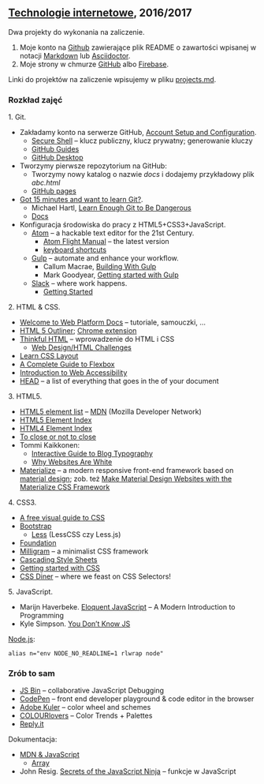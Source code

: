 ##  [Technologie internetowe](ug.geojson), 2016/2017

Dwa projekty do wykonania na zaliczenie.

1. Moje konto na [Github](https://github.com) zawierające plik README o zawartości
  wpisanej w notacji [Markdown](https://guides.github.com/features/mastering-markdown/)
  lub [Asciidoctor](http://asciidoctor.org/docs/asciidoc-writers-guide/).
1. Moje strony w chmurze [GitHub](https://pages.github.com) albo [Firebase](https://firebase.google.com).

Linki do projektów na zaliczenie wpisujemy w pliku [projects.md](projects.md).


### Rozkład zajęć

1\. Git.

- Zakładamy konto na serwerze GitHub,
  [Account Setup and Configuration](https://git-scm.com/book/en/v2/GitHub-Account-Setup-and-Configuration).
  * [Secure Shell](http://en.wikipedia.org/wiki/Secure_Shell) –
    klucz publiczny, klucz prywatny; generowanie kluczy
  * [GitHub Guides](https://guides.github.com/)
  * [GitHub Desktop](http://windows.github.com/)
- Tworzymy pierwsze repozytorium na GitHub:
  * Tworzymy nowy katalog o nazwie _docs_ i dodajemy przykładowy plik _abc.html_
  * [GitHub pages](https://pages.github.com)
- [Got 15 minutes and want to learn Git?](http://try.github.io/levels/1/challenges/1).
  * Michael Hartl, [Learn Enough Git to Be Dangerous](https://www.learnenough.com/git-tutorial)
  * [Docs](https://git-scm.com/doc)
- Konfiguracja środowiska do pracy z HTML5+CSS3+JavaScript.
  * [Atom](https://atom.io) – a hackable text editor for the 21st Century.
    - [Atom Flight Manual](https://atom.io/docs/latest/) – the latest version
    - [keyboard shortcuts](https://github.com/nwinkler/atom-keyboard-shortcuts)
  * [Gulp](http://gulpjs.com) – automate and enhance your workflow.
    - Callum Macrae, [Building With Gulp](https://www.smashingmagazine.com/2014/06/building-with-gulp/)
    - Mark Goodyear, [Getting started with Gulp](https://markgoodyear.com/2014/01/getting-started-with-gulp/)
  * [Slack](https://slack.com) – where work happens.
    - [Getting Started](https://get.slack.help/hc/en-us/categories/202622877-Slack-Guides)

2\. HTML & CSS.

- [Welcome to Web Platform Docs](http://docs.webplatform.org/wiki/Main_Page) –
  tutoriale, samouczki, …
- [HTML 5 Outliner](https://gsnedders.html5.org/outliner/);
  [Chrome extension](https://chrome.google.com/webstore/detail/html5-outliner/afoibpobokebhgfnknfndkgemglggomo)
- [Thinkful HTML](https://github.com/mjhea0/thinkful-html) –
  wprowadzenie do HTML i CSS
  - [Web Design/HTML Challenges](http://en.wikiversity.org/wiki/Web_Design/HTML_Challenges)
- [Learn CSS Layout](http://learnlayout.com/)
- [A Complete Guide to Flexbox](https://css-tricks.com/snippets/css/a-guide-to-flexbox)
- [Introduction to Web Accessibility](https://webaccessibility.withgoogle.com/course)
- [HEAD](https://github.com/joshbuchea/HEAD) –
  a list of everything that goes in the <head> of your document

3\. HTML5.

- [HTML5 element list](https://developer.mozilla.org/en-US/docs/Web/Guide/HTML/HTML5/HTML5_element_list) –
  [MDN](https://developer.mozilla.org/pl/) (Mozilla Developer Network)
- [HTML5 Element Index](http://html5doctor.com/element-index/)
- [HTML4 Element Index](http://www.w3.org/TR/html4/index/elements.html)
- [To close or not to close](http://www.colorglare.com/2014/02/03/to-close-or-not-to-close.html)
- Tommi Kaikkonen:
  * [Interactive Guide to Blog Typography](http://www.kaikkonendesign.fi/typography/)
  * [Why Websites Are White](http://www.kaikkonendesign.fi/why-websites-are-white/)
- [Materialize](http://materializecss.com) –
  a modern responsive front-end framework based on
  [material design](http://www.google.com/design/spec/material-design/introduction.html);
  zob. też [Make Material Design Websites with the Materialize CSS Framework](https://scotch.io/tutorials/make-material-design-websites-with-the-materialize-css-framework)

4\. CSS3.

- [A free visual guide to CSS](http://cssreference.io)
- [Bootstrap](http://getbootstrap.com)
  - [Less](http://lesscss.org) (LessCSS czy Less.js)
- [Foundation](http://foundation.zurb.com)
- [Milligram](http://milligram.github.io/) – a minimalist CSS framework
- [Cascading Style Sheets](http://www.w3.org/Style/CSS/)
- [Getting started with CSS](https://developer.mozilla.org/en-US/docs/Web/Guide/CSS/Getting_started)
- [CSS Diner](http://flukeout.github.io/) – where we feast on CSS Selectors!

5\. JavaScript.

- Marijn Haverbeke. [Eloquent JavaScript](http://eloquentjavascript.net/) –
  A Modern Introduction to Programming
- Kyle Simpson. [You Don’t Know JS](https://github.com/getify/You-Dont-Know-JS)

[Node.js](http://nodejs.org/):
```console
alias n="env NODE_NO_READLINE=1 rlwrap node"
```

### Zrób to sam

- [JS Bin](http://jsbin.com/) – collaborative JavaScript Debugging
- [CodePen](http://codepen.io/) – front end developer playground & code editor in the browser
- [Adobe Kuler](https://kuler.adobe.com/create/color-wheel/) – color wheel and schemes
- [COLOURlovers](http://www.colourlovers.com) – Color Trends + Palettes
- [Reply.it](http://repl.it/languages/JavaScript)

Dokumentacja:

- [MDN & JavaScript](https://developer.mozilla.org/en-US/docs/Web/JavaScript)
  - [Array](https://developer.mozilla.org/en-US/docs/Web/JavaScript/Reference/Global_Objects/Array)
- John Resig.
  [Secrets of the JavaScript Ninja](http://ejohn.org/apps/learn/) – funkcje w JavaScript
